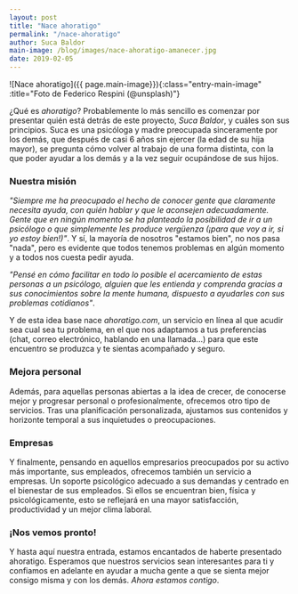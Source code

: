 ```yaml
---
layout: post
title: "Nace ahoratigo"
permalink: "/nace-ahoratigo"
author: Suca Baldor
main-image: /blog/images/nace-ahoratigo-amanecer.jpg
date: 2019-02-05
---
```


![Nace ahoratigo]({{ page.main-image}}){:class="entry-main-image" :title="Foto de Federico Respini (@unsplash)"}

¿Qué es *ahoratigo*? Probablemente lo más sencillo es comenzar por presentar quién está detrás de este proyecto, *Suca Baldor*, y cuáles son sus principios. Suca es una psicóloga y madre preocupada sinceramente por los demás, que después de casi 6 años sin ejercer (la edad de su hija mayor), se pregunta cómo volver al trabajo de una forma distinta, con la que poder ayudar a los demás y a la vez seguir ocupándose de sus hijos.

### Nuestra misión
*"Siempre me ha preocupado el hecho de conocer gente que claramente necesita ayuda, con quién hablar y que le aconsejen adecuadamente. Gente que en ningún momento se ha planteado la posibilidad de ir a un psicólogo o que simplemente les produce vergüenza (¡para que voy a ir, si yo estoy bien!)"*. Y sí, la mayoría de nosotros "estamos bien", no nos pasa "nada", pero es evidente que todos tenemos problemas en algún momento y a todos nos cuesta pedir ayuda.

*"Pensé en cómo facilitar en todo lo posible el acercamiento de estas personas a un psicólogo, alguien que les entienda y comprenda gracias a sus conocimientos sobre la mente humana, dispuesto a ayudarles con sus problemas cotidianos"*.

Y de esta idea base nace *ahoratigo.com*, un servicio en línea al que acudir sea cual sea tu problema, en el que nos adaptamos a tus preferencias (chat, correo electrónico, hablando en una llamada...) para que este encuentro se produzca y te sientas acompañado y seguro.

### Mejora personal
Además, para aquellas personas abiertas a la idea de crecer, de conocerse mejor y progresar personal o profesionalmente, ofrecemos otro tipo de servicios. Tras una planificación personalizada, ajustamos sus contenidos y horizonte temporal a sus inquietudes o preocupaciones.

### Empresas
Y finalmente, pensando en aquellos empresarios preocupados por su activo más importante, sus empleados, ofrecemos también un servicio a empresas. Un soporte psicológico adecuado a sus demandas y centrado en el bienestar de sus empleados. Si ellos se encuentran bien, física y psicológicamente, esto se reflejará en una mayor satisfacción, productividad y un mejor clima laboral.


### ¡Nos vemos pronto!
Y hasta aquí nuestra entrada, estamos encantados de haberte presentado ahoratigo. Esperamos que nuestros servicios sean interesantes para ti y confiamos en adelante en ayudar a mucha gente a que se sienta mejor consigo misma y con los demás. *Ahora estamos contigo*.
